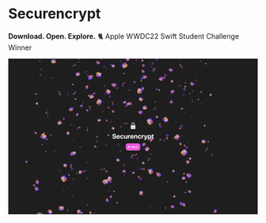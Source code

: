 # Securencrypt
**Download. Open. Explore.** 🐈 Apple WWDC22 Swift Student Challenge Winner

![Securencrypt](S.PNG)
